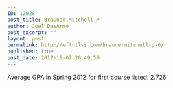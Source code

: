 ```yaml
---
ID: 12028
post_title: Brauner,Mitchell P
author: Joel DesArmo
post_excerpt: ""
layout: post
permalink: http://effrtlss.com/braunermitchell-p-6/
published: true
post_date: 2012-11-02 20:49:50
---
```

<p>Average GPA in Spring 2012 for first course listed: 2.726</p>